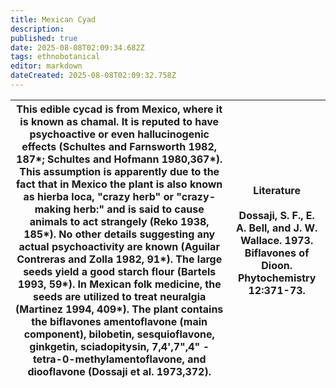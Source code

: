 ```yaml
---
title: Mexican Cyad
description: 
published: true
date: 2025-08-08T02:09:34.682Z
tags: ethnobotanical
editor: markdown
dateCreated: 2025-08-08T02:09:32.758Z
---
```


| This edible cycad is from Mexico, where it is known as chamal. It is reputed to have psychoactive or even hallucinogenic effects (Schultes and Farnsworth 1982, 187*; Schultes and Hofmann 1980,367*). This assumption is apparently due to the fact that in Mexico the plant is also known as hierba loca, "crazy herb" or "crazy-making herb:" and is said to cause animals to act strangely (Reko 1938, 185*). No other details suggesting any actual psychoactivity are known (Aguilar Contreras and Zolla 1982, 91*). The large seeds yield a good starch flour (Bartels 1993, 59*). In Mexican folk medicine, the seeds are utilized to treat neuralgia (Martinez 1994, 409*). The plant contains the biflavones amentoflavone (main component), bilobetin, sesquioflavone, ginkgetin, sciadopitysin, 7,4',7",4" -tetra-0-methylamentoflavone, and diooflavone (Dossaji et al. 1973,372). | **Literature**<br><br>Dossaji, S. F., E. A. Bell, and J. W. Wallace. 1973. Biflavones of Dioon. Phytochemistry 12:371-73. |
|---|---|